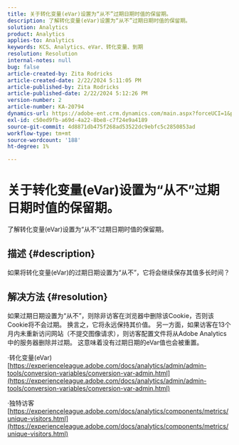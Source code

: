 ```yaml
---
title: 关于转化变量(eVar)设置为“从不”过期日期时值的保留期。
description: 了解转化变量(eVar)设置为“从不”过期日期时值的保留期。
solution: Analytics
product: Analytics
applies-to: Analytics
keywords: KCS、Analytics、eVar、转化变量、到期
resolution: Resolution
internal-notes: null
bug: false
article-created-by: Zita Rodricks
article-created-date: 2/22/2024 5:11:05 PM
article-published-by: Zita Rodricks
article-published-date: 2/22/2024 5:12:26 PM
version-number: 2
article-number: KA-20794
dynamics-url: https://adobe-ent.crm.dynamics.com/main.aspx?forceUCI=1&pagetype=entityrecord&etn=knowledgearticle&id=f8dece5a-a5d1-ee11-9079-6045bd0061cb
exl-id: c50ed9fb-a69d-4a22-8be8-c7f24e9a4189
source-git-commit: 4d8871db475f268ad53522dc9ebfc5c2850853ad
workflow-type: tm+mt
source-wordcount: '188'
ht-degree: 1%

---
```


# 关于转化变量(eVar)设置为“从不”过期日期时值的保留期。


了解转化变量(eVar)设置为“从不”过期日期时值的保留期。

## 描述 {#description}

如果将转化变量(eVar)的过期日期设置为“从不”，它将会继续保存其值多长时间？

## 解决方法 {#resolution}


如果过期日期设置为“从不”，则除非访客在浏览器中删除该Cookie，否则该Cookie将不会过期。 换言之，它将永远保持其价值。 另一方面，如果访客在13个月内未重新访问网站（不提交图像请求），则访客配置文件将从Adobe Analytics中的服务器删除并过期。 这意味着没有过期日期的eVar值也会被重置。

·转化变量(eVar)
[https://experienceleague.adobe.com/docs/analytics/admin/admin-tools/conversion-variables/conversion-var-admin.html](https://experienceleague.adobe.com/docs/analytics/admin/admin-tools/conversion-variables/conversion-var-admin.html)

·独特访客
[https://experienceleague.adobe.com/docs/analytics/components/metrics/unique-visitors.html](https://experienceleague.adobe.com/docs/analytics/components/metrics/unique-visitors.html)
